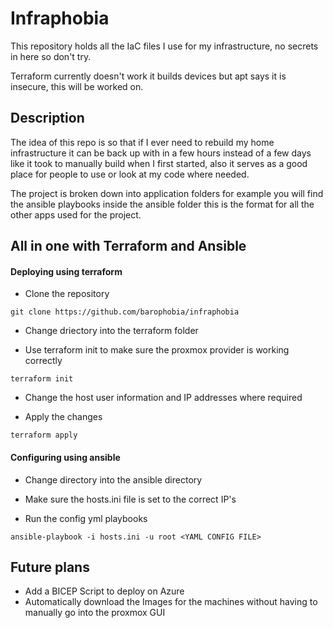 # Infraphobia

This repository holds all the IaC files I use for my infrastructure, no secrets in here so don't try.

Terraform currently doesn't work it builds devices but apt says it is insecure, this will be worked on.

## Description

The idea of this repo is so that if I ever need to rebuild my home infrastructure it can be back up with in a few hours instead of a few days like it took to manually build when I first started, also it serves as a good place for people to use or look at my code where needed.

The project is broken down into application folders for example you will find the ansible playbooks inside the ansible folder this is the format for all the other apps used for the project.

## All in one with Terraform and Ansible

#### Deploying using terraform

- Clone the repository

```
git clone https://github.com/barophobia/infraphobia
```

- Change driectory into the terraform folder

- Use terraform init to make sure the proxmox provider is working correctly

```
terraform init
```

- Change the host user information and IP addresses where required

- Apply the changes

```
terraform apply
```

#### Configuring using ansible

- Change directory into the ansible directory

- Make sure the hosts.ini file is set to the correct IP's

- Run the config yml playbooks

```
ansible-playbook -i hosts.ini -u root <YAML CONFIG FILE>
```

## Future plans

- Add a BICEP Script to deploy on Azure 
- Automatically download the Images for the machines without having to manually go into the proxmox GUI
